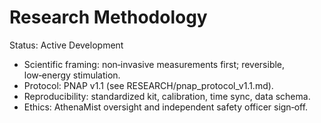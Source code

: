 # Research Methodology

Status: Active Development

- Scientific framing: non‑invasive measurements first; reversible, low‑energy stimulation.
- Protocol: PNAP v1.1 (see RESEARCH/pnap_protocol_v1.1.md).
- Reproducibility: standardized kit, calibration, time sync, data schema.
- Ethics: AthenaMist oversight and independent safety officer sign‑off.
